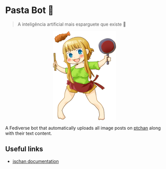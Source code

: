 # Pasta Bot 🍝

> A inteligência artificial mais esparguete que existe 🍝

<p align="center">
    <img src="marta.png">
</p>

A Fediverse bot that automatically uploads all image posts on [ptchan](https://ptchan.org/) along with their text content.

## Useful links 

- [jschan documentation](http://fatchan.gitgud.site/jschan-docs/#introduction) 
